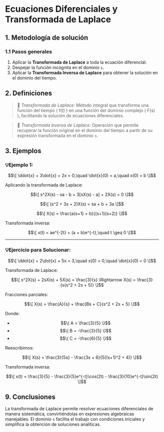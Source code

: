 # Ecuaciones Diferenciales y Transformada de Laplace

## 1. Metodología de solución

### 1.1 Pasos generales

1. Aplicar la **Transformada de Laplace** a toda la ecuación diferencial.
2. Despejar la función incógnita en el dominio `s`.
3. Aplicar la **Transformada Inversa de Laplace** para obtener la solución en el dominio del tiempo.

## 2. Definiciones

>🔑 *Transformada de Laplace:* Método integral que transforma una función del tiempo \( f(t) \) en una función del dominio complejo \( F(s) \), facilitando la solución de ecuaciones diferenciales.

>🔑 *Transformada inversa de Laplace:* Operación que permite recuperar la función original en el dominio del tiempo a partir de su expresión transformada en el dominio `s`.

## 3. Ejemplos

### 💡Ejemplo 1:

$$\[
\ddot{x} + 3\dot{x} + 2x = 0,\quad \dot{x}(0) = a,\quad x(0) = b
\]$$

Aplicando la transformada de Laplace:

$$\[
s^2X(s) - sa - b + 3[sX(s) - a] + 2X(s) = 0
\]$$

$$\[
(s^2 + 3s + 2)X(s) = sa + b + 3a
\]$$

$$\[
X(s) = \frac{a(s+1) + b}{(s+1)(s+2)}
\]$$

Transformada inversa:

$$\[
x(t) = ae^{-2t} + (a + b)e^{-t},\quad t \geq 0
\]$$

---

### 💡Ejercicio para Solucionar:

$$\[
\ddot{x} + 2\dot{x} + 5x = 3,\quad x(0) = 0,\quad \dot{x}(0) = 0
\]$$

Transformada de Laplace:

$$\[
s^2X(s) + 2sX(s) + 5X(s) = \frac{3}{s}
\Rightarrow X(s) = \frac{3}{s(s^2 + 2s + 5)}
\]$$

Fracciones parciales:

$$\[
X(s) = \frac{A}{s} + \frac{Bs + C}{s^2 + 2s + 5}
\]$$

Donde:

- $$\( A = \frac{3}{5} \)$$
- $$\( B = -\frac{3}{5} \)$$
- $$\( C = -\frac{6}{5} \)$$

Reescribimos:

$$\[
X(s) = \frac{3}{5s} - \frac{3s + 6}{5((s+1)^2 + 4)}
\]$$

Transformada inversa:

$$\[
x(t) = \frac{3}{5} - \frac{3}{5}e^{-t}\cos(2t) - \frac{3}{10}e^{-t}\sin(2t)
\]$$


## 9. Conclusiones

La transformada de Laplace permite resolver ecuaciones diferenciales de manera sistemática, convirtiéndolas en expresiones algebraicas manejables. El dominio `s` facilita el trabajo con condiciones iniciales y simplifica la obtención de soluciones analíticas.

